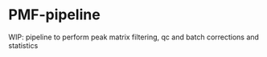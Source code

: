 # PMF-pipeline
WIP: pipeline to perform peak matrix filtering, qc and batch corrections and statistics
